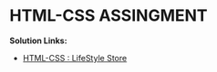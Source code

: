 # HTML-CSS ASSINGMENT
<b>Solution Links:</b> <br>
- [HTML-CSS : LifeStyle Store](https://ajinkya-75.github.io/Internshala/Web%20Development/HTML%20CSS/index.html) <br>

